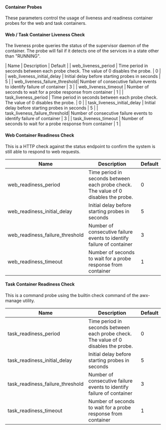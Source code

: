 #### Container Probes
These parameters control the usage of liveness and readiness container probes for
the web and task containers.

#### Web / Task Container Liveness Check

The liveness probe queries the status of the supervisor daemon of the container.  The probe will fail if it
detects one of the services in a state other than "RUNNING".

| Name         | Description                        | Default |
| web_liveness_period | Time period in seconds between each probe check.  The value of 0 disables the probe. | 0    |
| web_liveness_initial_delay | Initial delay before starting probes in seconds | 5   |
| web_liveness_failure_threshold| Number of consecutive failure events to identify failure of container | 3    |
| web_liveness_timeout | Number of seconds to wait for a probe response from container | 1    |
| task_liveness_period | Time period in seconds between each probe check.  The value of 0 disables the probe. | 0    |
| task_liveness_initial_delay | Initial delay before starting probes in seconds | 5   |
| task_liveness_failure_threshold| Number of consecutive failure events to identify failure of container | 3    |
| task_liveness_timeout | Number of seconds to wait for a probe response from container | 1    |

#### Web Container Readiness Check

This is a HTTP check against the status endpoint to confirm the system is still able to respond to web requests.

| Name         | Description                        | Default |
| -------------| ---------------------------------- | ------- |
| web_readiness_period | Time period in seconds between each probe check.  The value of 0 disables the probe. | 0    |
| web_readiness_initial_delay | Initial delay before starting probes in seconds | 5   |
| web_readiness_failure_threshold| Number of consecutive failure events to identify failure of container | 3    |
| web_readiness_timeout | Number of seconds to wait for a probe response from container | 1    |

#### Task Container Readiness Check

This is a command probe using the builtin check command of the awx-manage utility.

| Name         | Description                        | Default |
| -------------| ---------------------------------- | ------- |
| task_readiness_period | Time period in seconds between each probe check.  The value of 0 disables the probe. | 0    |
| task_readiness_initial_delay | Initial delay before starting probes in seconds | 5   |
| task_readiness_failure_threshold| Number of consecutive failure events to identify failure of container | 3    |
| task_readiness_timeout | Number of seconds to wait for a probe response from container | 1    |
